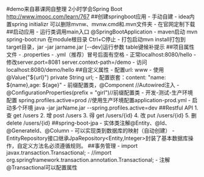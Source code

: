#demo来自慕课网自整理
2小时学会Spring Boot http://www.imooc.com/learn/767
##创建springboot应用
	- 手动自建
	- idea内置spring initializr  可以删除mvnw、mvnw.cmd和.mvn文件夹
	- 在官网定制下载
##启动应用
	- 运行类调用main入口 @SpringBootApplication
	- maven启动 mvn spring-boot:run 在module根目录 Ctrl+C停止
	- 打包启动mvn install打包到target目录，jar -jar jarname.jar [--dev]运行参数 table键候补提示
##项目属性文件
	- .properties
	- .yml（推荐）冒号后面有空格
	- 正常localhost:8080/hello
	- 修改server.port=8081 server.context-path=/demo
	- 访问localhost:8080/demo/hello
##自定义属性
	- 配置url: www
	- 使用@Value("${url}") private String url;
	- 配置嵌套：content: "name: ${name},age: ${age}"
	- 前缀配置类，@Component //Autowired注入 - @ConfigurationProperties(prefix = "girl")//前缀配置类
	- 开发-测试-生产环境配置
	spring.profiles.active=prod //使用生产环境配置application-prod.yml
	- 启动多个环境 java -jar jarName.jar --spring.profiles.active=dev
##Restful API
	1. 查 get /users
	2. 增 post /users
	3. 得 get /users/{id}
	4. 改 put /users/{id}
	5. 删 delete /users/{id}
##spring-boot-jpa
	- 实体类注解@Entity、@Id、@GenerateId、@Column
	- 可以实现类到数据库的映射（自动创建）
	- EntityRepository接口继承JpaRepository<Entity,Integer>封装了基本数据库操作，自定义方法名必须遵循规则。
##事务管理
	- import javax.transaction.Transactional;
	- //import org.springframework.transaction.annotation.Transactional;
	- 注解@Transactional可以配置属性


